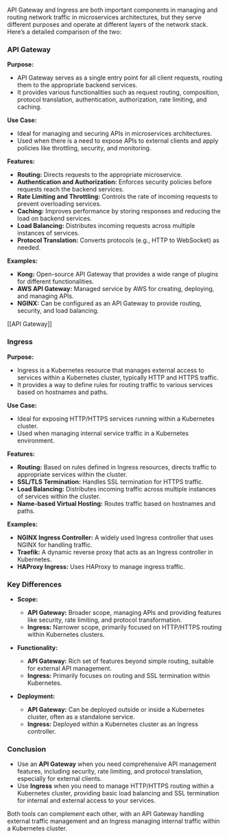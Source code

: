 API Gateway and Ingress are both important components in managing and routing network traffic in microservices architectures, but they serve different purposes and operate at different layers of the network stack. Here’s a detailed comparison of the two:

### API Gateway

**Purpose:**
- API Gateway serves as a single entry point for all client requests, routing them to the appropriate backend services.
- It provides various functionalities such as request routing, composition, protocol translation, authentication, authorization, rate limiting, and caching.

**Use Case:**
- Ideal for managing and securing APIs in microservices architectures.
- Used when there is a need to expose APIs to external clients and apply policies like throttling, security, and monitoring.

**Features:**
- **Routing:** Directs requests to the appropriate microservice.
- **Authentication and Authorization:** Enforces security policies before requests reach the backend services.
- **Rate Limiting and Throttling:** Controls the rate of incoming requests to prevent overloading services.
- **Caching:** Improves performance by storing responses and reducing the load on backend services.
- **Load Balancing:** Distributes incoming requests across multiple instances of services.
- **Protocol Translation:** Converts protocols (e.g., HTTP to WebSocket) as needed.

**Examples:**
- **Kong:** Open-source API Gateway that provides a wide range of plugins for different functionalities.
- **AWS API Gateway:** Managed service by AWS for creating, deploying, and managing APIs.
- **NGINX:** Can be configured as an API Gateway to provide routing, security, and load balancing.

[[API Gateway]]
### Ingress

**Purpose:**
- Ingress is a Kubernetes resource that manages external access to services within a Kubernetes cluster, typically HTTP and HTTPS traffic.
- It provides a way to define rules for routing traffic to various services based on hostnames and paths.

**Use Case:**
- Ideal for exposing HTTP/HTTPS services running within a Kubernetes cluster.
- Used when managing internal service traffic in a Kubernetes environment.

**Features:**
- **Routing:** Based on rules defined in Ingress resources, directs traffic to appropriate services within the cluster.
- **SSL/TLS Termination:** Handles SSL termination for HTTPS traffic.
- **Load Balancing:** Distributes incoming traffic across multiple instances of services within the cluster.
- **Name-based Virtual Hosting:** Routes traffic based on hostnames and paths.

**Examples:**
- **NGINX Ingress Controller:** A widely used Ingress controller that uses NGINX for handling traffic.
- **Traefik:** A dynamic reverse proxy that acts as an Ingress controller in Kubernetes.
- **HAProxy Ingress:** Uses HAProxy to manage ingress traffic.

### Key Differences

- **Scope:**
  - **API Gateway:** Broader scope, managing APIs and providing features like security, rate limiting, and protocol transformation.
  - **Ingress:** Narrower scope, primarily focused on HTTP/HTTPS routing within Kubernetes clusters.

- **Functionality:**
  - **API Gateway:** Rich set of features beyond simple routing, suitable for external API management.
  - **Ingress:** Primarily focuses on routing and SSL termination within Kubernetes.

- **Deployment:**
  - **API Gateway:** Can be deployed outside or inside a Kubernetes cluster, often as a standalone service.
  - **Ingress:** Deployed within a Kubernetes cluster as an Ingress controller.

### Conclusion

- Use an **API Gateway** when you need comprehensive API management features, including security, rate limiting, and protocol translation, especially for external clients.
- Use **Ingress** when you need to manage HTTP/HTTPS routing within a Kubernetes cluster, providing basic load balancing and SSL termination for internal and external access to your services.

Both tools can complement each other, with an API Gateway handling external traffic management and an Ingress managing internal traffic within a Kubernetes cluster.